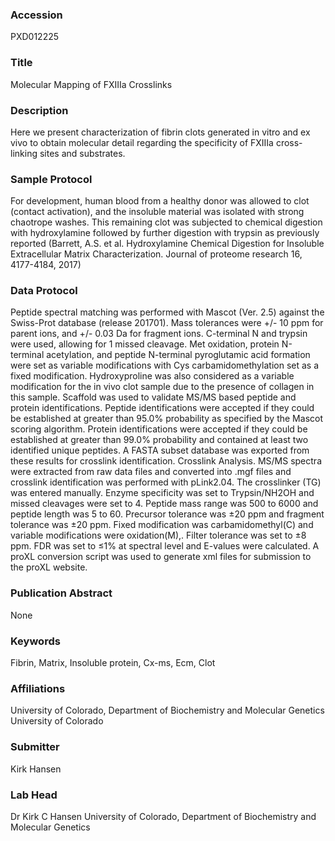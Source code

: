 ### Accession
PXD012225

### Title
Molecular Mapping of FXIIIa Crosslinks

### Description
Here we present characterization of fibrin clots generated in vitro and ex vivo to obtain molecular detail regarding the specificity of FXIIIa cross-linking sites and substrates.

### Sample Protocol
For development, human blood from a healthy donor was allowed to clot (contact activation), and the insoluble material was isolated with strong chaotrope washes. This remaining clot was subjected to chemical digestion with hydroxylamine followed by further digestion with trypsin as previously reported (Barrett, A.S. et al. Hydroxylamine Chemical Digestion for Insoluble Extracellular Matrix Characterization. Journal of proteome research 16, 4177-4184, 2017)

### Data Protocol
Peptide spectral matching was performed with Mascot (Ver. 2.5) against the Swiss-Prot database (release 201701).  Mass tolerances were +/- 10 ppm for parent ions, and +/- 0.03 Da for fragment ions. C-terminal N and trypsin were used, allowing for 1 missed cleavage. Met oxidation, protein N-terminal acetylation, and peptide N-terminal pyroglutamic acid formation were set as variable modifications with Cys carbamidomethylation set as a fixed modification. Hydroxyproline was also considered as a variable modification for the in vivo clot sample due to the presence of collagen in this sample. Scaffold was used to validate MS/MS based peptide and protein identifications. Peptide identifications were accepted if they could be established at greater than 95.0% probability as specified by the Mascot scoring algorithm. Protein identifications were accepted if they could be established at greater than 99.0% probability and contained at least two identified unique peptides.  A FASTA subset database was exported from these results for crosslink identification.  Crosslink Analysis. MS/MS spectra were extracted from raw data files and converted into .mgf files and crosslink identification was performed with pLink2.04. The crosslinker (TG) was entered manually. Enzyme specificity was set to Trypsin/NH2OH and missed cleavages were set to 4. Peptide mass range was 500 to 6000 and peptide length was 5 to 60. Precursor tolerance was ±20 ppm and fragment tolerance was ±20 ppm. Fixed modification was carbamidomethyl(C) and variable modifications were oxidation(M),. Filter tolerance was set to ±8 ppm. FDR was set to ≤1% at spectral level and E-values were calculated. A proXL conversion script was used to generate xml files for submission to the proXL website.

### Publication Abstract
None

### Keywords
Fibrin, Matrix, Insoluble protein, Cx-ms, Ecm, Clot

### Affiliations
University of Colorado, Department of Biochemistry and Molecular Genetics
University of Colorado

### Submitter
Kirk  Hansen

### Lab Head
Dr Kirk C Hansen
University of Colorado, Department of Biochemistry and Molecular Genetics


